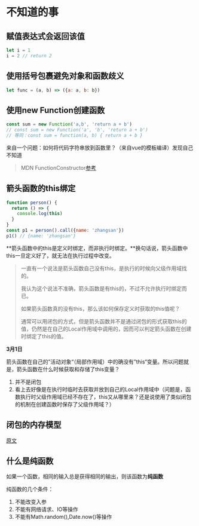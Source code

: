 # 不知道的事

## 赋值表达式会返回该值

```js
let i = 1
i = 2 // return 2
```

## 使用括号包裹避免对象和函数歧义

```js
let func = (a, b) => ({a: a, b: b})
```

## 使用new Function创建函数

```js
const sum = new Function('a,b', 'return a + b')
// const sum = new Function('a', 'b', 'return a + b')
// 等同：const sum = function(a, b) { return a + b }
```

来自一个问题：如何将代码字符串放到函数里？（来自vue的模板编译）发现自己不知道

> MDN FunctionConstructor[参考](https://developer.mozilla.org/en-US/docs/Web/JavaScript/Reference/Functions#The_Function_constructor)

## 箭头函数的this绑定

```js
function person() {
  return () => {
    console.log(this)
  }
}
const p1 = person().call({name: 'zhangsan'})
p1() // {name: 'zhangsan'}
```

**箭头函数中的this是定义时绑定，而非执行时绑定。**换句话说，箭头函数中this一旦定义好了，就无法在执行过程中改变。

> 一直有一个说法是箭头函数自己没有this，是执行的时候向父级作用域找的。
>
> 我认为这个说法不准确，箭头函数是有this的，不过不允许执行时绑定而已。
>
> 如果箭头函数真的没有this，那么该如何保存定义时获取的this值呢？
>
> 通常可以用闭包的方式，但是箭头函数并不是通过闭包的形式获取this的值，仍然是在自己的Local作用域中调用的，因而可以判定箭头函数在创建时绑定了this的值。

**3月1日**

箭头函数在自己的”活动对象“（局部作用域）中的确没有”this“变量。所以问题就是，箭头函数在什么时候获取和存储了this变量？

1. 并不是闭包
2. 看上去好像是在执行时临时去获取并放到自己的Local作用域中（问题是，函数执行时父级作用域已经不存在了，this又从哪里来？还是说使用了类似闭包的机制在创建函数时保存了父级作用域？）



## 闭包的内存模型

[原文](https://www.cnblogs.com/walter-white/p/4981151.html)

## 什么是纯函数

如果一个函数，相同的输入总是获得相同的输出，则该函数为**纯函数**

纯函数的几个条件：

1. 不能改变入参
2. 不能有网络请求、IO等操作
3. 不能有Math.random(),Date.now()等操作

